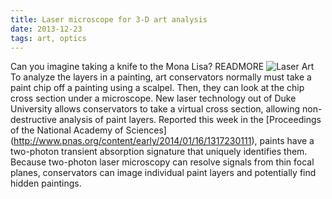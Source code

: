 ```yaml
---
title: Laser microscope for 3-D art analysis
date: 2013-12-23
tags: art, optics
---
```


Can you imagine taking a knife to the Mona Lisa?
READMORE
![Laser Art](blog4.jpg)
To analyze the layers in a painting, art conservators normally must take a paint chip off a painting using a scalpel.
Then, they can look at the chip cross section under a microscope.
New laser technology out of Duke University allows conservators to take a virtual cross section,
allowing non-destructive analysis of paint layers.
Reported this week in the [Proceedings of the National Academy of Sciences] (http://www.pnas.org/content/early/2014/01/16/1317230111), paints have a two-photon transient absorption signature that uniquely identifies them. Because two-photon laser microscopy can resolve signals from thin focal planes, conservators can image individual paint layers and potentially find hidden paintings.
